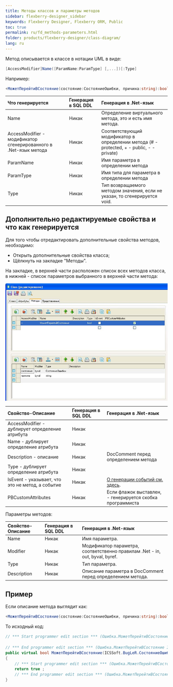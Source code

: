 ```yaml
---
title: Методы классов и параметры методов
sidebar: flexberry-designer_sidebar
keywords: Flexberry Designer, Flexberry ORM, Public
toc: true
permalink: ru/fd_methods-parameters.html
folder: products/flexberry-designer/class-diagram/
lang: ru
---
```


Метод описывается в классе в нотации UML в виде: 

```csharp
[AccessModifier]Name([ParamName:ParamType] [,...])[:Type]

```

Например:

```csharp
+МожетПерейтиВСостояние(состояние:СостояниеОшибки, причина:string):bool
```

Что генерируется | Генерация в SQL DDL | Генерация в .Net-язык
:--------------------------------|:--------------------|:--------------------------------------
Name | Никак | Определение виртуального метода, это и есть имя метода.
AccessModifier - модификатор сгенерированного в .Net-язык метода | Никак | Соответствующий модификатор в определении метода (# - protected, + - public, - - private)
ParamName | Никак | Имя параметра в определении метода
ParamType | Никак | Имя типа для параметра в определении метода
Type | Никак | Тип возвращаемого методом значения, если не указан, то сгенерируется void.

## Дополнительно редактируемые свойства и что как генерируется

Для того чтобы отредактировать дополнительные свойства методов, необходимо:
* Открыть дополнительные свойства класса; 
* Щёлкнуть на закладке "Методы". 

На закладке, в верхней части расположен список всех методов класса, в нижней - список параметров выбранного в верхней части метода:

![](/images/pages/products/flexberry-designer/class-diagram/methods.jpg)

Свойство-Описание | Генерация в SQL DDL | Генерация в .Net-язык
:--------------------|:-----------------|:------------------------------
AccessModifier - дублирует определение атрибута | Никак |
Name - дублирует определение атрибута | Никак |
Description - описание | Никак | DocComment перед определением метода
Type - дублирует определение атрибута | Никак |  
IsEvent - указывает, что это не метод, а событие | Никак | [О генерации событий см. здесь](fd_classes-with-stereotype-eventarg.html).
PBCustomAttributes | Никак | Если флажок выставлен, - генерируется скобка программиста

Параметры методов:

Свойство-Описание | Генерация в SQL DDL | Генерация в .Net-язык
:-----------------|:--------------------|:------------------------------------------
Name | Никак | Имя параметра.
Modifier | Никак | Модификатор параметра, соответственно правилам .Net - in, out, byval, byref.
Type | Никак | Тип параметра.
Description | Никак | Описание параметра в DocComment перед определением метода.

## Пример

Если описание метода выглядит как:

```csharp
+МожетПерейтиВСостояние(состояние:СостояниеОшибки, причина:string):bool
```

То исходный код:

```csharp
// *** Start programmer edit section *** (Ошибка.МожетПерейтиВСостояние ICSSoft.BugLeR.СостояниеОшибки System.String CustomAttributes)

// *** End programmer edit section *** (Ошибка.МожетПерейтиВСостояние ICSSoft.BugLeR.СостояниеОшибки System.String CustomAttributes)
public virtual bool МожетПерейтиВСостояние(ICSSoft.BugLeR.СостояниеОшибки состояние, string причина)
{
	// *** Start programmer edit section *** (Ошибка.МожетПерейтиВСостояние ICSSoft.BugLeR.СостояниеОшибки System.String method implementation)
	return true ;
	// *** End programmer edit section *** (Ошибка.МожетПерейтиВСостояние ICSSoft.BugLeR.СостояниеОшибки System.String method implementation)
}
```

